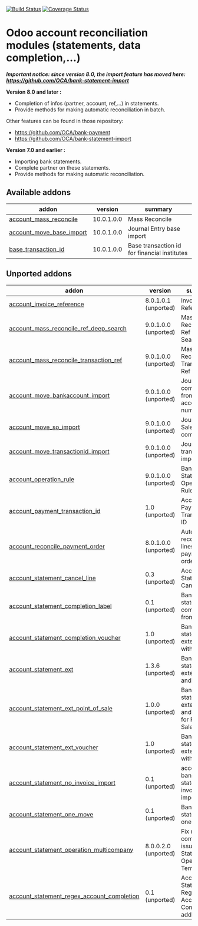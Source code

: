 [![Build Status](https://travis-ci.org/OCA/account-reconcile.svg?branch=10.0)](https://travis-ci.org/OCA/account-reconcile)
[![Coverage Status](https://coveralls.io/repos/OCA/account-reconcile/badge.png?branch=10.0)](https://coveralls.io/r/OCA/account-reconcile?branch=10.0)

Odoo account reconciliation modules (statements, data completion,...)
=====================================================================

***Important notice: since version 8.0, the import feature has moved here: https://github.com/OCA/bank-statement-import***


__Version 8.0 and later :__

* Completion of infos (partner, account, ref,...) in statements.
* Provide methods for making automatic reconciliation in batch.

Other features can be found in those repository:
* https://github.com/OCA/bank-payment
* https://github.com/OCA/bank-statement-import

__Version 7.0 and earlier :__

* Importing bank statements.
* Complete partner on these statements.
* Provide methods for making automatic reconciliation.


[//]: # (addons)

Available addons
----------------
addon | version | summary
--- | --- | ---
[account_mass_reconcile](account_mass_reconcile/) | 10.0.1.0.0 | Mass Reconcile
[account_move_base_import](account_move_base_import/) | 10.0.1.0.0 | Journal Entry base import
[base_transaction_id](base_transaction_id/) | 10.0.1.0.0 | Base transaction id for financial institutes


Unported addons
---------------
addon | version | summary
--- | --- | ---
[account_invoice_reference](account_invoice_reference/) | 8.0.1.0.1 (unported) | Invoices Reference
[account_mass_reconcile_ref_deep_search](account_mass_reconcile_ref_deep_search/) | 9.0.1.0.0 (unported) | Mass Reconcile Ref Deep Search
[account_mass_reconcile_transaction_ref](account_mass_reconcile_transaction_ref/) | 9.0.1.0.0 (unported) | Mass Reconcile Transaction Ref
[account_move_bankaccount_import](account_move_bankaccount_import/) | 9.0.1.0.0 (unported) | Journal Entry completion from bank account number
[account_move_so_import](account_move_so_import/) | 9.0.1.0.0 (unported) | Journal Entry Sale Order completion
[account_move_transactionid_import](account_move_transactionid_import/) | 9.0.1.0.0 (unported) | Journal Entry transactionID import
[account_operation_rule](account_operation_rule/) | 9.0.1.0.0 (unported) | Bank Statement Operation Rules
[account_payment_transaction_id](account_payment_transaction_id/) | 1.0 (unported) | Account Payment - Transaction ID
[account_reconcile_payment_order](account_reconcile_payment_order/) | 8.0.1.0.0 (unported) | Automatically reconcile all lines from payment orders
[account_statement_cancel_line](account_statement_cancel_line/) | 0.3 (unported) | Account Statement Cancel Line
[account_statement_completion_label](account_statement_completion_label/) | 0.1 (unported) | Bank statement completion from label
[account_statement_completion_voucher](account_statement_completion_voucher/) | 1.0 (unported) | Bank statement extension with voucher
[account_statement_ext](account_statement_ext/) | 1.3.6 (unported) | Bank statement extension and profiles
[account_statement_ext_point_of_sale](account_statement_ext_point_of_sale/) | 1.0.0 (unported) | Bank statement extension and profiles for Point of Sale
[account_statement_ext_voucher](account_statement_ext_voucher/) | 1.0 (unported) | Bank statement extension with voucher
[account_statement_no_invoice_import](account_statement_no_invoice_import/) | 0.1 (unported) | account bank statement no invoice import
[account_statement_one_move](account_statement_one_move/) | 0.1 (unported) | Bank statement one move
[account_statement_operation_multicompany](account_statement_operation_multicompany/) | 8.0.0.2.0 (unported) | Fix multi-company issue on Statement Operation Templates
[account_statement_regex_account_completion](account_statement_regex_account_completion/) | 0.1 (unported) | Account Statement Regex Account Completion addon

[//]: # (end addons)
